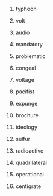 01. typhoon
    
02. volt
    
03. audio
    
04. mandatory
05. problematic
06. congeal
07. voltage
08. pacifist
09. expunge
10. brochure
11. ideology
12. sulfur
13. radioactive
14. quadrilateral
15. operational
16. centigrate
